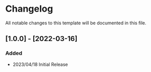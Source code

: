 # Changelog

All notable changes to this template will be documented in this file.

## [1.0.0] - [2022-03-16]

### Added

- 2023/04/18 Initial Release
